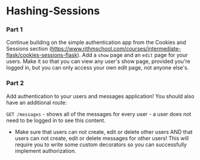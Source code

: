 # Hashing-Sessions

### Part 1

Continue building on the simple authentication app from the Cookies and Sessions section (https://www.rithmschool.com/courses/intermediate-flask/cookies-sessions-flask). Add a `show` page and an `edit` page for your users. Make it so that you can view any user's show page, provided you're logged in, but you can only access your own edit page, not anyone else's.

### Part 2

Add authentication to your users and messages application! You should also have an additional route:

`GET /messages` - shows all of the messages for every user - a user does not need to be logged in to see this content.

- Make sure that users can not create, edit or delete other users AND that users can not create, edit or delete messages for other users! This will require you to write some custom decorators so you can successfully implement authorization. 
